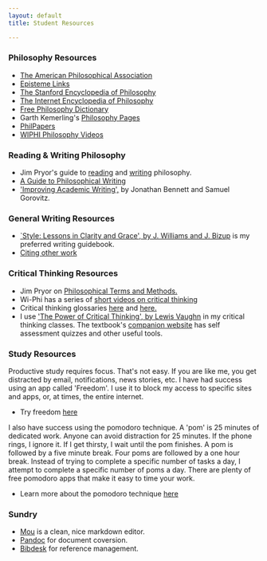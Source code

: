 ```yaml
---
layout: default
title: Student Resources

---
```



### Philosophy Resources

+ [The American Philosophical Association](http://www.apaonline.org)
+ [Episteme Links](http://www.epistemelinks.com)
+ [The Stanford Encyclopedia of Philosophy](http://plato.stanford.edu/)
+ [The Internet Encyclopedia of Philosophy](http://www.iep.utm.edu/)
+ [Free Philosophy Dictionary](http://www.philosophypages.com/dy/index.htm)
+ Garth Kemerling's [Philosophy Pages](http://www.philosophypages.com/index.htm)
+ [PhilPapers](http://philpapers.org)
+ [WIPHI Philosophy Videos](http://www.wi-phi.com/)


### Reading & Writing Philosophy

+ Jim Pryor's guide to [reading](http://www.jimpryor.net/teaching/guidelines/reading.html) and [writing](http://www.jimpryor.net/teaching/guidelines/writing.html) philosophy.
+ [A Guide to Philosophical Writing](http://writingproject.fas.harvard.edu/files/hwp/files/philosophical_writing.pdf)
+ ['Improving Academic Writing',](Bennett.pdf) by Jonathan Bennett and Samuel Gorovitz.

### General Writing Resources

+ [`Style: Lessons in Clarity and Grace', by J. Williams and J. Bizup](http://www.amazon.com/Style-Lessons-Clarity-Grace-11th/dp/0321898680/ref=sr_1_1?ie=UTF8&qid=1440896939&sr=8-1&keywords=lessons+in+clarity+and+grace) is my preferred writing guidebook.
+ [Citing other work](Chicago.pdf)
 

### Critical Thinking Resources

+ Jim Pryor on [Philosophical Terms and Methods.](http://www.jimpryor.net/teaching/vocab/index.html)
+ Wi-Phi has a series of [short videos on critical thinking](http://www.wi-phi.com/videos/Critical-Thinking)
+ Critical thinking glossaries [here](http://www.philosophy.uncc.edu/mleldrid/ct/glos.html) and [here.](http://mcckc.edu/services/criticalthinking/criticalthinkingproject/glossary.asp)
+ I use ['The Power of Critical Thinking', by Lewis Vaughn](https://global.oup.com/academic/product/the-power-of-critical-thinking-9780199856671?cc=us&lang=en&) in my critical thinking classes. The textbook's [companion website](http://global.oup.com/us/companion.websites/9780199856671/student/) has self assessment quizzes and other useful tools. 

### Study Resources

Productive study requires focus. That's not easy. If you are like me, you get distracted by email, notifications, news stories, etc. I have had success using an app called 'Freedom'. I use it to block my access to specific sites and apps, or, at times, the entire internet.  

+ Try freedom [here](https://freedom.refersion.com/c/8f6a6)

I also have success using the pomodoro technique. A 'pom' is 25 minutes of dedicated work. Anyone can avoid distraction for 25 minutes. If the phone rings, I ignore it. If I get thirsty, I wait until the pom finishes. A pom is followed by  a five minute break. Four poms are followed by a one hour break.  Instead of trying to complete a specific number of tasks a day, I attempt to complete a specific number of poms a day. There are plenty of free pomodoro apps that make it easy to time your work. 

+ Learn more about the pomodoro technique [here](http://en.wikipedia.org/wiki/Pomodoro_Technique) 


### Sundry

+ [Mou](http://25.io/mou/) is a clean, nice markdown editor. 
+ [Pandoc](http://pandoc.org) for document coversion.
+ [Bibdesk](http://bibdesk.sourceforge.net) for reference management.